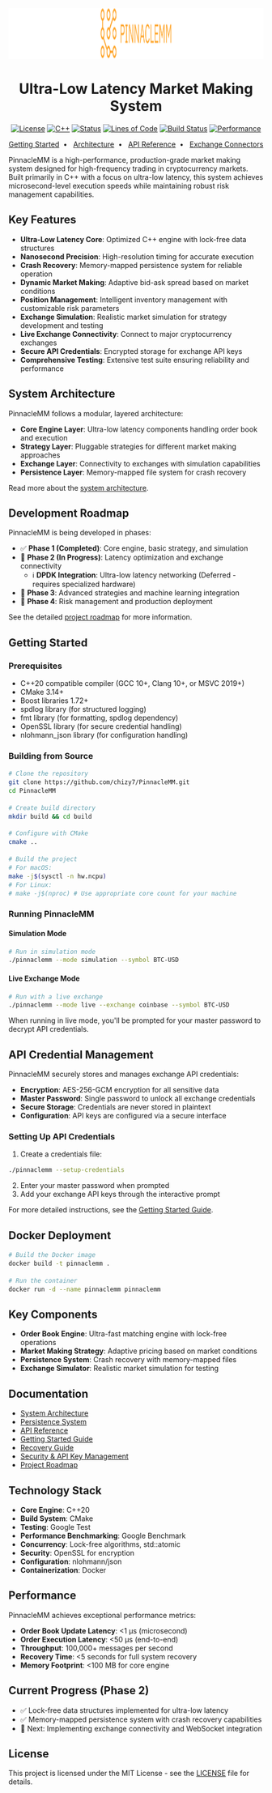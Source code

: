 <div align="center">
  <picture>
    <source media="(prefers-color-scheme: dark)" srcset=".images/pinnaclemm-high-resolution-logo-transparent.svg">
    <source media="(prefers-color-scheme: light)" srcset=".images/pinnaclemm-high-resolution-logo-grayscale-transparent.svg">
    <img alt="PinnacleMM Logo" src=".images/pinnaclemm-high-resolution-logo-transparent.svg" width="750" height=100">
  </picture>
  
  <h1>Ultra-Low Latency Market Making System</h1>
  
  <p>
    <a href="https://github.com/chizy7/PinnacleMM/blob/main/LICENSE"><img src="https://img.shields.io/badge/license-MIT-blue.svg" alt="License"></a>
    <a href="https://github.com/chizy7/PinnacleMM"><img src="https://img.shields.io/badge/C%2B%2B-20-blue.svg" alt="C++"></a>
    <a href="https://github.com/chizy7/PinnacleMM"><img src="https://img.shields.io/badge/status-Phase%202%20In%20Progress-yellowgreen.svg" alt="Status"></a>
    <a href="https://github.com/chizy7/PinnacleMM"><img src="https://tokei.rs/b1/github/chizy7/PinnacleMM?category=code" alt="Lines of Code"></a>
    <a href="https://github.com/chizy7/PinnacleMM"><img src="https://img.shields.io/badge/build-passing-brightgreen.svg" alt="Build Status"></a>
    <a href="https://github.com/chizy7/PinnacleMM"><img src="https://img.shields.io/badge/latency-microsecond-blue.svg" alt="Performance"></a>
  </p>
  
  <p>
    <a href="docs/user_guide/getting_started.md">Getting Started</a>&nbsp;&nbsp;•&nbsp;&nbsp;
    <a href="docs/architecture/system_overview.md">Architecture</a>&nbsp;&nbsp;•&nbsp;&nbsp;
    <a href="docs/api/reference.md">API Reference</a>&nbsp;&nbsp;•&nbsp;&nbsp;
    <a href="docs/exchange/connector_guide.md">Exchange Connectors</a>
  </p>
</div>

PinnacleMM is a high-performance, production-grade market making system designed for high-frequency trading in cryptocurrency markets. Built primarily in C++ with a focus on ultra-low latency, this system achieves microsecond-level execution speeds while maintaining robust risk management capabilities.

## Key Features

- **Ultra-Low Latency Core**: Optimized C++ engine with lock-free data structures
- **Nanosecond Precision**: High-resolution timing for accurate execution
- **Crash Recovery**: Memory-mapped persistence system for reliable operation
- **Dynamic Market Making**: Adaptive bid-ask spread based on market conditions
- **Position Management**: Intelligent inventory management with customizable risk parameters
- **Exchange Simulation**: Realistic market simulation for strategy development and testing
- **Live Exchange Connectivity**: Connect to major cryptocurrency exchanges
- **Secure API Credentials**: Encrypted storage for exchange API keys
- **Comprehensive Testing**: Extensive test suite ensuring reliability and performance

## System Architecture

PinnacleMM follows a modular, layered architecture:

- **Core Engine Layer**: Ultra-low latency components handling order book and execution
- **Strategy Layer**: Pluggable strategies for different market making approaches
- **Exchange Layer**: Connectivity to exchanges with simulation capabilities
- **Persistence Layer**: Memory-mapped file system for crash recovery

Read more about the [system architecture](docs/architecture/system_overview.md).

## Development Roadmap

PinnacleMM is being developed in phases:

- ✅ **Phase 1 (Completed)**: Core engine, basic strategy, and simulation
- 🔄 **Phase 2 (In Progress)**: Latency optimization and exchange connectivity
  - ℹ️ **DPDK Integration**: Ultra-low latency networking (Deferred - requires specialized hardware)
- 🔲 **Phase 3**: Advanced strategies and machine learning integration
- 🔲 **Phase 4**: Risk management and production deployment

See the detailed [project roadmap](docs/ROADMAP.md) for more information. 

## Getting Started

### Prerequisites

- C++20 compatible compiler (GCC 10+, Clang 10+, or MSVC 2019+)
- CMake 3.14+
- Boost libraries 1.72+
- spdlog library (for structured logging)
- fmt library (for formatting, spdlog dependency)
- OpenSSL library (for secure credential handling)
- nlohmann_json library (for configuration handling)

### Building from Source

```bash
# Clone the repository
git clone https://github.com/chizy7/PinnacleMM.git
cd PinnacleMM

# Create build directory
mkdir build && cd build

# Configure with CMake
cmake ..

# Build the project
# For macOS:
make -j$(sysctl -n hw.ncpu)
# For Linux:
# make -j$(nproc) # Use appropriate core count for your machine
```

### Running PinnacleMM

#### Simulation Mode
```bash
# Run in simulation mode
./pinnaclemm --mode simulation --symbol BTC-USD
```

#### Live Exchange Mode
```bash
# Run with a live exchange
./pinnaclemm --mode live --exchange coinbase --symbol BTC-USD
```

When running in live mode, you'll be prompted for your master password to decrypt API credentials.

## API Credential Management

PinnacleMM securely stores and manages exchange API credentials:

- **Encryption**: AES-256-GCM encryption for all sensitive data
- **Master Password**: Single password to unlock all exchange credentials
- **Secure Storage**: Credentials are never stored in plaintext
- **Configuration**: API keys are configured via a secure interface

### Setting Up API Credentials

1. Create a credentials file:
```bash
./pinnaclemm --setup-credentials
```

2. Enter your master password when prompted
3. Add your exchange API keys through the interactive prompt

For more detailed instructions, see the [Getting Started Guide](docs/user_guide/getting_started.md).

## Docker Deployment

```bash
# Build the Docker image
docker build -t pinnaclemm .

# Run the container
docker run -d --name pinnaclemm pinnaclemm
```

## Key Components

- **Order Book Engine**: Ultra-fast matching engine with lock-free operations
- **Market Making Strategy**: Adaptive pricing based on market conditions
- **Persistence System**: Crash recovery with memory-mapped files
- **Exchange Simulator**: Realistic market simulation for testing

## Documentation

- [System Architecture](docs/architecture/system_overview.md)
- [Persistence System](docs/architecture/persistence.md)
- [API Reference](docs/api/reference.md)
- [Getting Started Guide](docs/user_guide/getting_started.md)
- [Recovery Guide](docs/user_guide/recovery.md)
- [Security & API Key Management](docs/security/credentials.md)
- [Project Roadmap](docs/ROADMAP.md)

## Technology Stack

- **Core Engine**: C++20
- **Build System**: CMake
- **Testing**: Google Test
- **Performance Benchmarking**: Google Benchmark
- **Concurrency**: Lock-free algorithms, std::atomic
- **Security**: OpenSSL for encryption
- **Configuration**: nlohmann/json
- **Containerization**: Docker

## Performance

PinnacleMM achieves exceptional performance metrics:

- **Order Book Update Latency**: <1 μs (microsecond)
- **Order Execution Latency**: <50 μs (end-to-end)
- **Throughput**: 100,000+ messages per second
- **Recovery Time**: <5 seconds for full system recovery
- **Memory Footprint**: <100 MB for core engine

## Current Progress (Phase 2)

- ✅ Lock-free data structures implemented for ultra-low latency
- ✅ Memory-mapped persistence system with crash recovery capabilities
- 🔄 Next: Implementing exchange connectivity and WebSocket integration

## License

This project is licensed under the MIT License - see the [LICENSE](LICENSE) file for details.